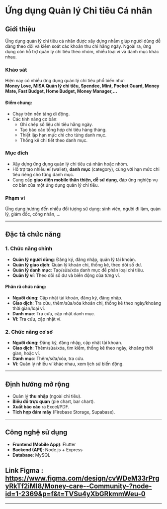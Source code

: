 # Ứng dụng Quản lý Chi tiêu Cá nhân

## Giới thiệu
Ứng dụng quản lý chi tiêu cá nhân được xây dựng nhằm giúp người dùng dễ dàng theo dõi và kiểm soát các khoản thu chi hằng ngày. Ngoài ra, ứng dụng còn hỗ trợ quản lý chi tiêu theo nhóm, nhiều loại ví và danh mục khác nhau.

### Khảo sát
Hiện nay có nhiều ứng dụng quản lý chi tiêu phổ biến như:  
**Money Love, MISA Quản lý chi tiêu, Spendee, Mint, Pocket Guard, Money Mate, Fast Budget, Home Budget, Money Manager,…**

#### Điểm chung:
- Chạy trên nền tảng di động.  
- Các tính năng cơ bản:
  - Ghi chép số liệu chi tiêu hằng ngày.  
  - Tạo báo cáo tổng hợp chi tiêu hàng tháng.  
  - Thiết lập hạn mức chi cho từng danh mục.  
  - Thống kê chi tiết theo danh mục.  

### Mục đích
- Xây dựng ứng dụng quản lý chi tiêu cá nhân hoặc nhóm.  
- Hỗ trợ tạo nhiều **ví** (wallet), **danh mục** (category), cùng với hạn mức chi tiêu riêng cho từng danh mục.  
- Cung cấp **giao diện mobile thân thiện, dễ sử dụng**, đáp ứng nghiệp vụ cơ bản của một ứng dụng quản lý chi tiêu.  

### Phạm vi
Ứng dụng hướng đến nhiều đối tượng sử dụng: sinh viên, người đi làm, quản lý, giám đốc, công nhân, …  

---

## Đặc tả chức năng

### 1. Chức năng chính
- **Quản lý người dùng**: Đăng ký, đăng nhập, quản lý tài khoản.  
- **Quản lý giao dịch**: Quản lý khoản chi, thống kê, theo dõi số dư.  
- **Quản lý danh mục**: Tạo/sửa/xóa danh mục để phân loại chi tiêu.  
- **Quản lý ví**: Theo dõi số dư và biến động của từng ví.  

#### Phân rã chức năng:
- **Người dùng**: Cập nhật tài khoản, đăng ký, đăng nhập.  
- **Giao dịch**: Tra cứu, thêm/sửa/xóa khoản chi, thống kê theo ngày/khoảng thời gian/loại ví.  
- **Danh mục**: Tra cứu, cập nhật danh mục.  
- **Ví**: Tra cứu, cập nhật ví.  

### 2. Chức năng cơ sở
- **Người dùng**: Đăng ký, đăng nhập, cập nhật tài khoản.  
- **Giao dịch**: Thêm/sửa/xóa, tìm kiếm, thống kê theo ngày, khoảng thời gian, hoặc ví.  
- **Danh mục**: Thêm/sửa/xóa, tra cứu.  
- **Ví**: Quản lý nhiều ví khác nhau, xem lịch sử biến động.  

---

## Định hướng mở rộng
- Quản lý **thu nhập** (ngoài chi tiêu).  
- **Biểu đồ trực quan** (pie chart, bar chart).  
- **Xuất báo cáo** ra Excel/PDF.  
- **Tích hợp đám mây** (Firebase Storage, Supabase).  

---

## Công nghệ sử dụng
- **Frontend (Mobile App)**: Flutter  
- **Backend (API)**: Node.js + Express  
- **Database**: MySQL  

## Link Figma : https://www.figma.com/design/cvWDeM33rPrgyRkTf2iMI8/Money-care--Community-?node-id=1-2369&p=f&t=TVSu4yXbGRkmmWeu-0
---
